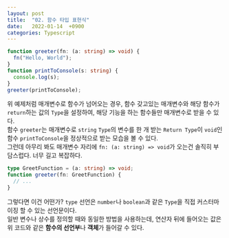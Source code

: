 ```yaml
---
layout: post
title:  "02. 함수 타입 표현식"
date:   2022-01-14  +0900
categories: Typescript
---
```

```typescript
function greeter(fn: (a: string) => void) {
  fn("Hello, World");
}
function printToConsole(s: string) {
  console.log(s);
} 
greeter(printToConsole);
```
위 예제처럼 매개변수로 함수가 넘어오는 경우, 함수 갖고있는 매개변수와 해당 함수가 ```return```하는 값의 ```Type```을 설정하여, 해당 기능을 하는 함수들만 매개변수로 받을 수 있다.  
함수 ```greeter```는 매개변수로 ```string``` ```Type```의 변수를 한 개 받는 ```Return Type```이 ```void```인 함수 ```printToConsole```을 정상적으로 받는 모습을 볼 수 있다.  
그런데 아무리 봐도 매개변수 자리에 ```fn: (a: string) => void```가 오는건 솔직히 부담스럽다. 너무 길고 복잡하다.
```typescript
type GreetFunction = (a: string) => void;
function greeter(fn: GreetFunction) {
  // ...
}
```
그렇다면 이건 어떤가? ```type``` 선언은 ```number```나 ```boolean```과 같은 ```Type```을 직접 커스터마이징 할 수 있는 선언문이다.  
일반 변수나 상수를 정의할 때와 동일한 방법을 사용하는데, 연산자 뒤에 들어오는 값은 위 코드와 같은 **함수의 선언부**나 **객체**가 들어갈 수 있다.